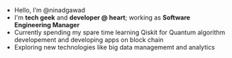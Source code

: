 - Hello, I’m @ninadgawad
- I'm **tech geek** and **developer @ heart**; working as **Software Engineering Manager**
- Currently spending my spare time learning Qiskit for Quantum algorithm developement and developing apps on block chain
- Exploring new technologies like big data managememt and analytics

<!---
ninadgawad/ninadgawad is a ✨ special ✨ repository because its `README.md` (this file) appears on your GitHub profile.
You can click the Preview link to take a look at your changes.
--->

